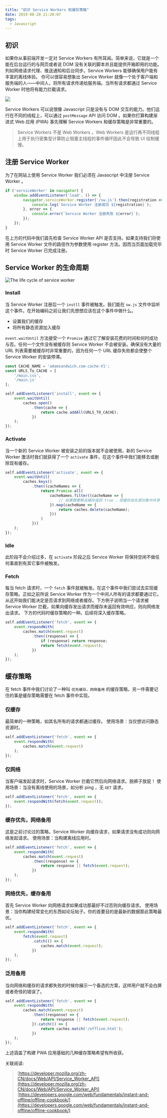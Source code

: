 ```yaml
---
title: "初识 Service Workers 和缓存策略"
date: 2019-08-20 21:20:07
tags:
  - Javascript
---
```


## 初识
如果你从事前端开发一定对 Service Workers 有所耳闻。简单来说，它就是一个能在后台运行的与网页或者说 DOM 没有关联的脚本并且能提供开箱即用的功能。列如网络请求代理、推送通知和后台同步。Service Workers 能够确保用户能有丰富的离线体验。
你可以很容易想象出 Service Worker 就像一个处于客户端和服务端的人——中间人，将所有请求传递给服务端。当所有请求都通过 Service Worker 时他将有能力拦截请求。

![](/images/2019-08-20-understanding-service-workers-and-caching-strategies/service-worker-as-the-middle-man.png)

Service Workers 可以说很像 Javascript 只是没有与 DOM 交互的能力。他们运行在不同的线程上，可以通过 `postMessage` API 访问 DOM 。如果你打算构建渐进式 Web 应用 (PWA) 事先理解 Service Workers 和缓存策略是非常重要的。

> Service Workers 不是 Web Workers 。Web Workers 是运行再不同线程上用于执行密集型计算防止阻塞主线程的事件循环因此不会导致 UI 绘制缓慢。

## 注册 Service Worker
为了在网站上使用 Service Worker 我们必须在 Javascript 中注册 Service Worker 。

```javascript
if ('serviceWorker' in navigator) {
    window.addEventListener('load', () => {
        navigator.serviceWorker.register('/sw.js').then(registration => {
            console.log(`Service Worker 注册成功 ${registration}`);
        }, error => {
            console.error(`Service Worker 注册失败 ${error}`);
        });
    });
}
```

在上方的代码中我们首先检查 Service Worker API 是否支持。如果支持我们将使用 Service Worker 文件的路径作为参数使用 register 方法。因而当页面加载完毕时 Service Worker 已完成注册。

## Service Worker 的生命周期
![The life cycle of service worker](/images/2019-08-20-understanding-service-workers-and-caching-strategies/the-life-cycle-of-service-worker.png)

### Install
当 Service Worker 注册后一个 `instll` 事件被触发。我们能在 `sw.js` 文件中监听这个事件。在开始编码之前让我们先想想应该在这个事件中做什么。

- 设置我们的缓存
- 将所有静态资源加入缓存

`event.waitUntil` 方法接受一个 `Promise` 通过它了解安装花费的时间和何时成功与否。任何一个文件没有被缓存则 Service Worker 不会被安装。确保没有大量的 URL 列表需要被缓存时非常重要的，因为任何一个 URL 缓存失败都会使整个 Service Worker 的安装停滞。

```javascript
const CACHE_NAME = 'adamsandwich.com-cache-V1';
const URLS_To_CACHE = [
    '/main.css',
    '/main.js'
];

self.addEventListener('install', event => {
    event.waitUntil(
        caches.open()
            .then(cache => {
                return cache.addAll(URLS_TO_CACHE);
            })
    );
});
```

### Activate
当一个新的 Service Worker 被安装之前的版本就不会被使用，新的 Service Worker 激活时我们就获得了一个 `activate` 事件，在这个事件中我们能移去或删除现有缓存。

```javascript
self.addEventListener('activate', event => {
    event.waitUntil(
        caches.keys()
            .then((cacheNames => {
                return Promise.all(
                    cacheNames.filter((cacheName => {
                        // 如果需要移去缓存返回 true ，但缓存会在源对象中共享
                    }).map(cacheName => {
                        return caches.delete(cacheName);
                    }))
                )
            }))
    );
});
```

### Idle
此阶段不会介绍过多，在 `activate` 阶段之后 Service Worker 将保持空闲不做任何事直到有其它事件被触发。

### Fetch
每当 fetch 请求时，一个 `fetch` 事件就被触发。在这个事件中我们尝试去实现缓存策略。正如之前所说 Service Worker 作为一个中间人所有的请求都要通过它。从这开始我们能决定是否请求到网络或者缓存。下方例子说明当一个请求被 Service Worker 拦截，如果向缓存发出请求而缓存未返回有效响应，则向网络发出请求。
下方的代码时缓存策略的一种。后续将深入缓存策略。

```javascript
self.addEventListener('fetch', event => {
    event.respondWith(
        caches.match(event.request)
            .then((response) => {
                if (response) return response;
                return fetch(event.request);
            })
    );
});
```

## 缓存策略

在 fetch 事件中我们讨论了一种叫 `优先缓存，网络备用` 的缓存策略，另一件需要记住的事是缓存策略需要在 fetch 事件中实现。

### 仅缓存
最简单的一种策略，如其名所有的请求都通过缓存。
使用场景：当仅想访问静态资源时。

```javascript
self.addEventListener('fetch', event => {
    event.respondWith(
        caches.match(event.request)
    );
});
```

### 仅网络
当客户端发起请求时，Service Worker 拦截它然后向网络请求。脱裤子放屁！
使用场景：当没有离线使用的场景，如分析 ping ，无 `GET` 请求。

```javascript
self.addEventListener('fetch', event => {
    event.respondWith(fetch(event.request));
});
```

### 缓存优先，网络备用
这是之前讨论过的策略，Service Worker 向缓存请求，如果请求没有成功则向网络发起请求。
使用场景：当构建离线应用时。

```javascript
self.addEventListener('fetch', event => {
    event.respondWith(
        caches.match(event.request)
            .then((response) => {
                return response || fetch(event.request);
            })
    );
});
```

### 网络优先，缓存备用
首先 Service Worker 向网络请求如果成功那最好不过否则向缓存请求。
使用场景：当你构建经常变化的东西如论坛帖子。你的首要目的是最新的数据那此策略最优。

```javascript
self.addEventListener('fetch', event => {
    event.respondWith(
        fetch(event.request)
            .catch(() => {
                caches.match(event.request);
            })
    );
});
```

### 泛用备用
当向网络和缓存的请求都失败的时候你展示一个备选的方案，这样用户就不会白屏或者奇怪的错误了。

```javascript
self.addEventListener('fetch', event => {
    event.respondWith(
        caches.match(event.request)
            .then((response) => {
                return response || fetch(event.request);
            }).catch(() => {
                return caches.match('/offline.html');
            })
    );
});
```

上述涵盖了构建 PWA 应用基础的几种缓存策略希望有所收获。

关联阅读:
> [https://developer.mozilla.org/zh-CN/docs/Web/API/Service_Worker_API](https://developer.mozilla.org/zh-CN/docs/Web/API/Service_Worker_API)
> [https://developers.google.com/web/fundamentals/instant-and-offline/offline-cookbook/](https://developers.google.com/web/fundamentals/instant-and-offline/offline-cookbook/)

